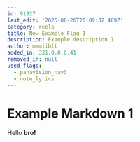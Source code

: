 ```yaml
---
id: 91927
last_edit: '2025-06-26T20:09:32.409Z'
category: reels
title: New Example Flag 1
description: Example description 1
author: mamiiblt
added_in: 331.0.0.0.41
removed_in: null
used_flags:
  - panavision_nav3
  - note_lyrics
---
```


# Example Markdown 1

Hello **bro!**